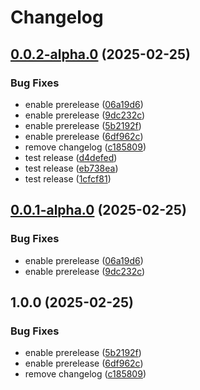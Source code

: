 # Changelog

## [0.0.2-alpha.0](https://github.com/acidarchive/website/compare/v0.0.1-alpha.0...v0.0.2-alpha.0) (2025-02-25)


### Bug Fixes

* enable prerelease ([06a19d6](https://github.com/acidarchive/website/commit/06a19d6733961d48d74d592a46845b6b88df4940))
* enable prerelease ([9dc232c](https://github.com/acidarchive/website/commit/9dc232c4b2a46208f3045ef7fba29a386aa34d28))
* enable prerelease ([5b2192f](https://github.com/acidarchive/website/commit/5b2192f6e5c4e712d7ce798416340bedfb600de4))
* enable prerelease ([6df962c](https://github.com/acidarchive/website/commit/6df962c93fc7117829f33db818c8b74903157d8f))
* remove changelog ([c185809](https://github.com/acidarchive/website/commit/c18580936de588cefd5e8463708bebdf3f2461ce))
* test release ([d4defed](https://github.com/acidarchive/website/commit/d4defed08bd148b6adb0eab842cdf70b8f5cc839))
* test release ([eb738ea](https://github.com/acidarchive/website/commit/eb738ea0b30b814c77c2392d5d6450b0ada2996c))
* test release ([1cfcf81](https://github.com/acidarchive/website/commit/1cfcf81352c0d523be997ae292843553e35c0b80))

## [0.0.1-alpha.0](https://github.com/acidarchive/website/compare/acidarchive-frontend-v1.0.0...acidarchive-frontend-v0.0.1-alpha.0) (2025-02-25)


### Bug Fixes

* enable prerelease ([06a19d6](https://github.com/acidarchive/website/commit/06a19d6733961d48d74d592a46845b6b88df4940))
* enable prerelease ([9dc232c](https://github.com/acidarchive/website/commit/9dc232c4b2a46208f3045ef7fba29a386aa34d28))

## 1.0.0 (2025-02-25)


### Bug Fixes

* enable prerelease ([5b2192f](https://github.com/acidarchive/website/commit/5b2192f6e5c4e712d7ce798416340bedfb600de4))
* enable prerelease ([6df962c](https://github.com/acidarchive/website/commit/6df962c93fc7117829f33db818c8b74903157d8f))
* remove changelog ([c185809](https://github.com/acidarchive/website/commit/c18580936de588cefd5e8463708bebdf3f2461ce))
